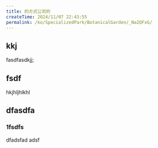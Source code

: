 ```yaml
---
title: 的方式公司的
createTime: 2024/11/07 22:43:55
permalink: /ko/SpecializedPark/BotanicalGarden/_Na2QFxG/
---
```


## kkj 
fasdfasdkjj;


## fsdf 


hkjhljhlkhl


## dfasdfa 

### 1fsdfs

dfadsfad adsf